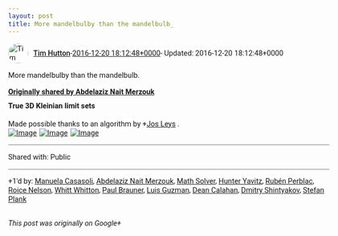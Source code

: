 ```yaml
---
layout: post
title: More mandelbulby than the mandelbulb_
---
```


<html><head><meta charset="utf-8"><title>More mandelbulby than the mandelbulb.</title><style>body {font: 11pt Roboto, Arial, sans-serif; max-width: 640px; margin: 24px;}.author-photo {border-radius: 50%; margin-right: 10px; width: 40px;}.author {font-weight: 500;}.main-content {margin: 15px 0 15px;}.post-title {font-weight: bold;}.location {display: block; margin-top: 15px;}.location img {float: left; margin-right: 5px; width: 20px;}.media-link {display: inline-block; max-width: 100%; vertical-align: top;}.media-link p {margin-top: 5px; max-height: 4em; overflow: scroll;}.media {max-height: 100vh; max-width: 100%;}.video-placeholder {background: black; display: flex; height: 300px; max-width: 100%; width: 640px;}.play-icon {border-bottom: 30px solid transparent; border-left: 50px solid white; border-top: 30px solid transparent; color: white; margin: auto;}.album {max-height: 800px; overflow: scroll; width: calc(100vw - 48px);}.album .media-link {margin-right: 5px; max-width: 250px;}.album .media {max-height: 250px;}.link-embed {border-top: 1px solid lightgrey; display: block; margin-top: 20px;}.link-embed img {max-width: 100%;}.inline-link-embed {display: block;}.inline-link-embed img {vertical-align: middle;}.link-title {display: inline-block; font-size: medium; font-weight: 300; padding-left: 1em;}.reshare-attribution {display: block; font-weight: bold; margin-bottom: 10px;}.poll-image {margin-bottom: 5px; max-height: 300px; max-width: 500px;}.poll-choice {align-items: center; display: flex; margin-bottom: 5px; max-width: 500px;}.poll-choice-percentage {background-color: lightblue; height: 100%; left: 0; position: absolute; z-index: -1;}.poll-choice-selected {margin-right: 5px;}.poll-choice-results {border: 1px solid lightgray; border-radius: 5px; display: flex; line-height: 40px; overflow: hidden; padding: 0 8px; position: relative;}.poll-choice-results, .poll-choice-description {flex-grow: 1; margin-right: 10px;}.poll-choice-image {width: 100%;}.poll-choice-image, .poll-choice-image img {max-height: 40px; max-width: 100px;}.poll-choice-votes {max-height: 100px; overflow: auto;}.plus-entity-embed {color: black; display: block; text-decoration: none;}.plus-entity-embed-cover-photo {max-height: 300px; max-width: 100%;}.plus-entity-embed-info {padding: 0 1em 1em;}.plus-entity-embed-info h2 {font-weight: 500; margin: 10px 0;}.plus-entity-embed-info p {font-size: small; margin: 0;}.collection-owner-avatar {border-radius: 50%; border: 2px solid white; height: 40px; margin-top: -22px;}.visibility {padding: 1em 0; border-top: 1px solid grey;}.post-activity {padding: 1em 0; border-top: 1px solid grey;}.comments {border-top: 1px solid gray; padding-top: 1em;}.comment + .comment {margin-top: 1em;}.comment .media-link, .comment .inline-link-embed {margin-top: 5px;}</style></head><body><div style="margin-bottom:1em;"><div style="display:flex; align-items:center"><img class="author-photo" src="https://lh4.googleusercontent.com/-epo4ZZKNqEw/AAAAAAAAAAI/AAAAAAAAVSU/qu3LpcHEnoQ/s64-c/photo.jpg" alt="Tim Hutton"><a href="https://plus.google.com/+TimHutton" target="_blank" class="author">Tim Hutton</a> - <a target="_blank" href="https://plus.google.com/+TimHutton/posts/B2X84eFuR1P">2016-12-20 18:12:48+0000</a><span> - Updated: 2016-12-20 18:12:48+0000</span></div><div class="main-content">More mandelbulby than the mandelbulb.</div><div><a target="_blank" href="https://plus.google.com/114982179961753756261/posts/CTwFBSEohBq" class="reshare-attribution">Originally shared by Abdelaziz Nait Merzouk</a><b>True 3D Kleinian limit sets</b><br><br>Made possible thanks to an algorithm by <span class="proflinkWrapper"><span class="proflinkPrefix">+</span><a class="proflink bidi_isolate" href="https://plus.google.com/108557640546882398221" oid="108557640546882398221" >Jos Leys</a></span> .<div class="album"><a href="https://lh3.googleusercontent.com/-7kOBwCIsz9c/WFaevnpfaTI/AAAAAAAABKo/LGHfqsuR9qwqk1a5rgkLnR9N6rGOm67iACJoC/w1280-h960/2016-12-18.jpg" target="_blank" class="media-link"><img src="https://lh3.googleusercontent.com/-7kOBwCIsz9c/WFaevnpfaTI/AAAAAAAABKo/LGHfqsuR9qwqk1a5rgkLnR9N6rGOm67iACJoC/w1280-h960/2016-12-18.jpg" alt="Image" class="media"></a><a href="https://lh3.googleusercontent.com/-iSHnSNNEYsg/WFaevqsDKdI/AAAAAAAABKo/NWe7jPmhNvQH9gYpGdgn8j-0gpuBaMpJACJoC/w1280-h720/Kleinian-jos-Inv-02.jpg" target="_blank" class="media-link"><img src="https://lh3.googleusercontent.com/-iSHnSNNEYsg/WFaevqsDKdI/AAAAAAAABKo/NWe7jPmhNvQH9gYpGdgn8j-0gpuBaMpJACJoC/w1280-h720/Kleinian-jos-Inv-02.jpg" alt="Image" class="media"></a><a href="https://lh3.googleusercontent.com/-Off8hRr76JY/WFaevg2VriI/AAAAAAAABKo/lrYbVEXHks4AR2eL2DgJiYoLgeXznF8ewCJoC/w1280-h720/Kleinian-jos-Inv-06.jpg" target="_blank" class="media-link"><img src="https://lh3.googleusercontent.com/-Off8hRr76JY/WFaevg2VriI/AAAAAAAABKo/lrYbVEXHks4AR2eL2DgJiYoLgeXznF8ewCJoC/w1280-h720/Kleinian-jos-Inv-06.jpg" alt="Image" class="media"></a></div></div></div><div class="visibility">Shared with: Public</div><div class="post-activity"><div class="plus-oners">+1'd by: <a href="https://plus.google.com/+ManuelaCasasoli">Manuela Casasoli</a>, <a href="https://plus.google.com/114982179961753756261">Abdelaziz Nait Merzouk</a>, <a href="https://plus.google.com/+MathSolverAll">Math Solver</a>, <a href="https://plus.google.com/+HunterYavitz">Hunter Yavitz</a>, <a href="https://plus.google.com/+RubénPerblac">Rubén Perblac</a>, <a href="https://plus.google.com/+RoiceNelson">Roice Nelson</a>, <a href="https://plus.google.com/+WhittWhitton">Whitt Whitton</a>, <a href="https://plus.google.com/+PaulBrauner">Paul Brauner</a>, <a href="https://plus.google.com/+LuisGuzmanJr">Luis Guzman</a>, <a href="https://plus.google.com/+DeanCalahan">Dean Calahan</a>, <a href="https://plus.google.com/116542359168957860292">Dmitry Shintyakov</a>, <a href="https://plus.google.com/+StefanPlank">Stefan Plank</a></div></div></body></html>

<i>This post was originally on Google+</i>